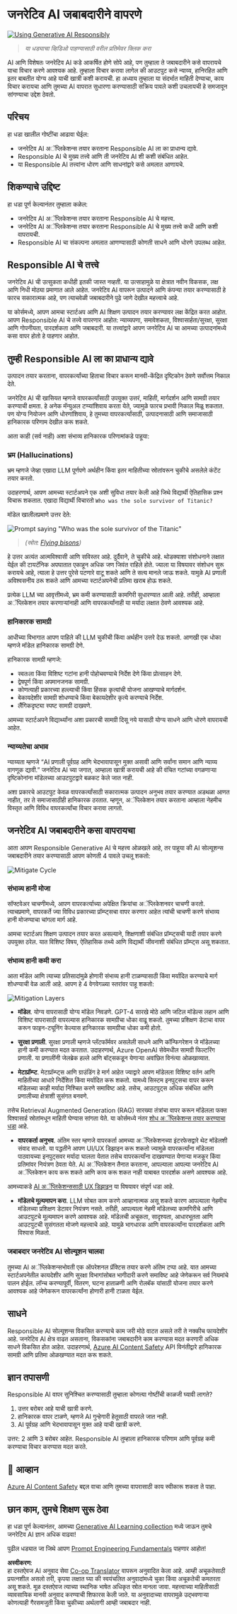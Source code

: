 <!--
CO_OP_TRANSLATOR_METADATA:
{
  "original_hash": "7f8f4c11f8c1cb6e1794442dead414ea",
  "translation_date": "2025-07-09T08:52:37+00:00",
  "source_file": "03-using-generative-ai-responsibly/README.md",
  "language_code": "mr"
}
-->
# जनरेटिव AI जबाबदारीने वापरणे

[![Using Generative AI Responsibly](../../../translated_images/03-lesson-banner.1ed56067a452d97709d51f6cc8b6953918b2287132f4909ade2008c936cd4af9.mr.png)](https://aka.ms/gen-ai-lesson3-gh?WT.mc_id=academic-105485-koreyst)

> _या धड्याचा व्हिडिओ पाहण्यासाठी वरील प्रतिमेवर क्लिक करा_

AI आणि विशेषतः जनरेटिव AI कडे आकर्षित होणे सोपे आहे, पण तुम्हाला ते जबाबदारीने कसे वापरायचे याचा विचार करणे आवश्यक आहे. तुम्हाला विचार करावा लागेल की आउटपुट कसे न्याय्य, हानिरहित आणि इतर बाबतीत योग्य आहे याची खात्री कशी करायची. हा अध्याय तुम्हाला या संदर्भात माहिती देण्याचा, काय विचार करायचा आणि तुमच्या AI वापरात सुधारणा करण्यासाठी सक्रिय पावले कशी उचलायची हे समजावून सांगण्याचा उद्देश ठेवतो.

## परिचय

हा धडा खालील गोष्टींचा आढावा घेईल:

- जनरेटिव AI अॅप्लिकेशन्स तयार करताना Responsible AI ला का प्राधान्य द्यावे.
- Responsible AI चे मुख्य तत्त्वे आणि ती जनरेटिव AI शी कशी संबंधित आहेत.
- या Responsible AI तत्त्वांना धोरण आणि साधनांद्वारे कसे अमलात आणायचे.

## शिकण्याचे उद्दिष्ट

हा धडा पूर्ण केल्यानंतर तुम्हाला कळेल:

- जनरेटिव AI अॅप्लिकेशन्स तयार करताना Responsible AI चे महत्त्व.
- जनरेटिव AI अॅप्लिकेशन्स तयार करताना Responsible AI चे मुख्य तत्त्वे कधी आणि कशी वापरायची.
- Responsible AI चा संकल्पना अमलात आणण्यासाठी कोणती साधने आणि धोरणे उपलब्ध आहेत.

## Responsible AI चे तत्त्वे

जनरेटिव AI ची उत्सुकता कधीही इतकी जास्त नव्हती. या उत्साहामुळे या क्षेत्रात नवीन विकसक, लक्ष आणि निधी मोठ्या प्रमाणात आले आहेत. जनरेटिव AI वापरून उत्पादने आणि कंपन्या तयार करण्यासाठी हे फारच सकारात्मक आहे, पण त्याचवेळी जबाबदारीने पुढे जाणे देखील महत्त्वाचे आहे.

या कोर्समध्ये, आपण आमचा स्टार्टअप आणि AI शिक्षण उत्पादन तयार करण्यावर लक्ष केंद्रित करत आहोत. आपण Responsible AI चे तत्त्वे वापरणार आहोत: न्याय्यपणा, समावेशकता, विश्वासार्हता/सुरक्षा, सुरक्षा आणि गोपनीयता, पारदर्शकता आणि जबाबदारी. या तत्त्वांद्वारे आपण जनरेटिव AI चा आमच्या उत्पादनांमध्ये कसा वापर होतो हे पाहणार आहोत.

## तुम्ही Responsible AI ला का प्राधान्य द्यावे

उत्पादन तयार करताना, वापरकर्त्यांच्या हिताचा विचार करून मानवी-केंद्रित दृष्टिकोन ठेवणे सर्वोत्तम निकाल देते.

जनरेटिव AI ची खासियत म्हणजे वापरकर्त्यांसाठी उपयुक्त उत्तरं, माहिती, मार्गदर्शन आणि सामग्री तयार करण्याची क्षमता. हे अनेक मॅन्युअल टप्प्यांशिवाय करता येते, ज्यामुळे फारच प्रभावी निकाल मिळू शकतात. पण योग्य नियोजन आणि धोरणांशिवाय, हे तुमच्या वापरकर्त्यांसाठी, उत्पादनासाठी आणि समाजासाठी हानिकारक परिणाम देखील करू शकते.

आता काही (सर्व नाही) अशा संभाव्य हानिकारक परिणामांकडे पाहूया:

### भ्रम (Hallucinations)

भ्रम म्हणजे जेव्हा एखादा LLM पूर्णपणे अर्थहीन किंवा इतर माहितीच्या स्रोतांवरून चुकीचे असलेले कंटेंट तयार करतो.

उदाहरणार्थ, आपण आमच्या स्टार्टअपने एक अशी सुविधा तयार केली आहे जिथे विद्यार्थी ऐतिहासिक प्रश्न विचारू शकतात. एखादा विद्यार्थी विचारतो `Who was the sole survivor of Titanic?`

मॉडेल खालीलप्रमाणे उत्तर देते:

![Prompt saying "Who was the sole survivor of the Titanic"](../../../03-using-generative-ai-responsibly/images/ChatGPT-titanic-survivor-prompt.webp)

> _(स्रोत: [Flying bisons](https://flyingbisons.com?WT.mc_id=academic-105485-koreyst))_

हे उत्तर अत्यंत आत्मविश्वासी आणि सविस्तर आहे. दुर्दैवाने, ते चुकीचे आहे. थोडक्याशा संशोधनाने लक्षात येईल की टायटॅनिक अपघातात एकाहून अधिक जण जिवंत राहिले होते. ज्याला या विषयावर संशोधन सुरू करायचे आहे, त्याला हे उत्तर पुरेसे पटणारे वाटू शकते आणि ते सत्य मानले जाऊ शकते. यामुळे AI प्रणाली अविश्वसनीय ठरू शकते आणि आमच्या स्टार्टअपनेची प्रतिमा खराब होऊ शकते.

प्रत्येक LLM च्या आवृत्तीमध्ये, भ्रम कमी करण्यासाठी कामगिरी सुधारण्यात आली आहे. तरीही, आम्हाला अॅप्लिकेशन तयार करणाऱ्यांनाही आणि वापरकर्त्यांनाही या मर्यादा लक्षात ठेवणे आवश्यक आहे.

### हानिकारक सामग्री

आधीच्या विभागात आपण पाहिले की LLM चुकीची किंवा अर्थहीन उत्तरे देऊ शकतो. आणखी एक धोका म्हणजे मॉडेल हानिकारक सामग्री देणे.

हानिकारक सामग्री म्हणजे:

- स्वतःला किंवा विशिष्ट गटांना हानी पोहोचवण्याचे निर्देश देणे किंवा प्रोत्साहन देणे.
- द्वेषपूर्ण किंवा अपमानजनक सामग्री.
- कोणत्याही प्रकारच्या हल्ल्याची किंवा हिंसक कृत्यांची योजना आखण्याचे मार्गदर्शन.
- बेकायदेशीर सामग्री शोधण्याचे किंवा बेकायदेशीर कृत्ये करण्याचे निर्देश.
- लैंगिकदृष्ट्या स्पष्ट सामग्री दाखवणे.

आमच्या स्टार्टअपने विद्यार्थ्यांना अशा प्रकारची सामग्री दिसू नये यासाठी योग्य साधने आणि धोरणे वापरायची आहेत.

### न्याय्यतेचा अभाव

न्याय्यता म्हणजे “AI प्रणाली पूर्वग्रह आणि भेदभावापासून मुक्त असावी आणि सर्वांना समान आणि न्याय्य वागणूक द्यावी.” जनरेटिव AI च्या जगात, आम्हाला खात्री करायची आहे की वंचित गटांच्या वगळणाऱ्या दृष्टिकोनांना मॉडेलच्या आउटपुटद्वारे बळकट केले जात नाही.

अशा प्रकारचे आउटपुट केवळ वापरकर्त्यांसाठी सकारात्मक उत्पादन अनुभव तयार करण्यात अडथळा आणत नाहीत, तर ते समाजासाठीही हानिकारक ठरतात. म्हणून, अॅप्लिकेशन तयार करताना आम्हाला नेहमीच विस्तृत आणि विविध वापरकर्त्यांचा विचार करावा लागतो.

## जनरेटिव AI जबाबदारीने कसा वापरायचा

आता आपण Responsible Generative AI चे महत्त्व ओळखले आहे, तर पाहूया की AI सोल्यूशन्स जबाबदारीने तयार करण्यासाठी आपण कोणती 4 पावले उचलू शकतो:

![Mitigate Cycle](../../../translated_images/mitigate-cycle.babcd5a5658e1775d5f2cb47f2ff305cca090400a72d98d0f9e57e9db5637c72.mr.png)

### संभाव्य हानी मोजा

सॉफ्टवेअर चाचणीमध्ये, आपण वापरकर्त्याच्या अपेक्षित क्रियांचा अॅप्लिकेशनवर चाचणी करतो. त्याचप्रमाणे, वापरकर्ते ज्या विविध प्रकारच्या प्रॉम्प्ट्सचा वापर करणार आहेत त्यांची चाचणी करणे संभाव्य हानी मोजण्याचा चांगला मार्ग आहे.

आमचा स्टार्टअप शिक्षण उत्पादन तयार करत असल्याने, शिक्षणाशी संबंधित प्रॉम्प्ट्सची यादी तयार करणे उपयुक्त ठरेल. यात विशिष्ट विषय, ऐतिहासिक तथ्ये आणि विद्यार्थी जीवनाशी संबंधित प्रॉम्प्ट्स असू शकतात.

### संभाव्य हानी कमी करा

आता मॉडेल आणि त्याच्या प्रतिसादांमुळे होणारी संभाव्य हानी टाळण्यासाठी किंवा मर्यादित करण्याचे मार्ग शोधण्याची वेळ आली आहे. आपण हे 4 वेगवेगळ्या स्तरांवर पाहू शकतो:

![Mitigation Layers](../../../translated_images/mitigation-layers.377215120b9a1159a8c3982c6bbcf41b6adf8c8fa04ce35cbaeeb13b4979cdfc.mr.png)

- **मॉडेल**. योग्य वापरासाठी योग्य मॉडेल निवडणे. GPT-4 सारखे मोठे आणि जटिल मॉडेल्स लहान आणि विशिष्ट वापरासाठी वापरल्यास हानिकारक सामग्रीचा धोका वाढू शकतो. तुमच्या प्रशिक्षण डेटाचा वापर करून फाइन-ट्यूनिंग केल्यास हानिकारक सामग्रीचा धोका कमी होतो.

- **सुरक्षा प्रणाली**. सुरक्षा प्रणाली म्हणजे प्लॅटफॉर्मवर असलेली साधने आणि कॉन्फिगरेशन जे मॉडेलच्या हानी कमी करण्यात मदत करतात. उदाहरणार्थ, Azure OpenAI सेवेमधील सामग्री फिल्टरिंग प्रणाली. या प्रणालींनी जेलब्रेक हल्ले आणि बॉट्सकडून येणाऱ्या अवांछित विनंत्या ओळखाव्यात.

- **मेटाप्रॉम्प्ट**. मेटाप्रॉम्प्ट्स आणि ग्राउंडिंग हे मार्ग आहेत ज्याद्वारे आपण मॉडेलला विशिष्ट वर्तन आणि माहितीच्या आधारे निर्देशित किंवा मर्यादित करू शकतो. यामध्ये सिस्टम इनपुट्सचा वापर करून मॉडेलच्या काही मर्यादा निश्चित करणे समाविष्ट आहे. तसेच, आउटपुट्स अधिक संबंधित आणि प्रणालीच्या क्षेत्राशी सुसंगत बनवणे.

तसेच Retrieval Augmented Generation (RAG) सारख्या तंत्रांचा वापर करून मॉडेलला फक्त विश्वासार्ह स्रोतांमधून माहिती घेण्यास सांगता येते. या कोर्समध्ये नंतर [शोध अॅप्लिकेशन्स तयार करण्याचा धडा](../08-building-search-applications/README.md?WT.mc_id=academic-105485-koreyst) आहे.

- **वापरकर्ता अनुभव**. अंतिम स्तर म्हणजे वापरकर्ता आमच्या अॅप्लिकेशनच्या इंटरफेसद्वारे थेट मॉडेलशी संवाद साधतो. या पद्धतीने आपण UI/UX डिझाइन करू शकतो ज्यामुळे वापरकर्त्यांना मॉडेलला पाठवायच्या इनपुट्सवर मर्यादा घालता येतात तसेच वापरकर्त्यांना दाखवण्यात येणाऱ्या मजकूर किंवा प्रतिमांवर नियंत्रण ठेवता येते. AI अॅप्लिकेशन तैनात करताना, आपल्याला आपल्या जनरेटिव AI अॅप्लिकेशन काय करू शकते आणि काय करू शकत नाही याबाबत पारदर्शक असणे आवश्यक आहे.

आमच्याकडे [AI अॅप्लिकेशन्ससाठी UX डिझाइन](../12-designing-ux-for-ai-applications/README.md?WT.mc_id=academic-105485-koreyst) या विषयावर संपूर्ण धडा आहे.

- **मॉडेलचे मूल्यमापन करा**. LLM सोबत काम करणे आव्हानात्मक असू शकते कारण आपल्याला नेहमीच मॉडेलच्या प्रशिक्षण डेटावर नियंत्रण नसते. तरीही, आपल्याला नेहमी मॉडेलच्या कामगिरीचे आणि आउटपुटचे मूल्यमापन करणे आवश्यक आहे. मॉडेलची अचूकता, सादृश्यता, आधारभूतता आणि आउटपुटची सुसंगतता मोजणे महत्त्वाचे आहे. यामुळे भागधारक आणि वापरकर्त्यांना पारदर्शकता आणि विश्वास मिळतो.

### जबाबदार जनरेटिव AI सोल्यूशन चालवा

तुमच्या AI अॅप्लिकेशन्सभोवती एक ऑपरेशनल प्रॅक्टिस तयार करणे अंतिम टप्पा आहे. यात आमच्या स्टार्टअपनेतील कायदेशीर आणि सुरक्षा विभागांसोबत भागीदारी करणे समाविष्ट आहे जेणेकरून सर्व नियमांचे पालन होईल. लॉन्च करण्यापूर्वी, वितरण, घटना हाताळणी आणि रोलबॅक यांसाठी योजना तयार करणे आवश्यक आहे जेणेकरून वापरकर्त्यांना होणारी हानी टाळता येईल.

## साधने

Responsible AI सोल्यूशन्स विकसित करण्याचे काम जरी मोठे वाटत असले तरी ते नक्कीच फायदेशीर आहे. जनरेटिव AI क्षेत्र वाढत असताना, विकसकांना जबाबदारीने काम करण्यास मदत करणारी अधिक साधने विकसित होत आहेत. उदाहरणार्थ, [Azure AI Content Safety](https://learn.microsoft.com/azure/ai-services/content-safety/overview?WT.mc_id=academic-105485-koreyst) API विनंतीद्वारे हानिकारक सामग्री आणि प्रतिमा ओळखण्यात मदत करू शकते.

## ज्ञान तपासणी

Responsible AI वापर सुनिश्चित करण्यासाठी तुम्हाला कोणत्या गोष्टींची काळजी घ्यावी लागते?

1. उत्तर बरोबर आहे याची खात्री करणे.
1. हानिकारक वापर टाळणे, म्हणजे AI गुन्हेगारी हेतूसाठी वापरले जात नाही.
1. AI पूर्वग्रह आणि भेदभावापासून मुक्त आहे याची खात्री करणे.

उत्तर: 2 आणि 3 बरोबर आहेत. Responsible AI तुम्हाला हानिकारक परिणाम आणि पूर्वग्रह कमी करण्याचा विचार करण्यास मदत करते.

## 🚀 आव्हान

[Azure AI Content Safety](https://learn.microsoft.com/azure/ai-services/content-safety/overview?WT.mc_id=academic-105485-koreyst) बद्दल वाचा आणि तुमच्या वापरासाठी काय स्वीकारू शकता ते पाहा.

## छान काम, तुमचे शिक्षण सुरू ठेवा

हा धडा पूर्ण केल्यानंतर, आमच्या [Generative AI Learning collection](https://aka.ms/genai-collection?WT.mc_id=academic-105485-koreyst) मध्ये जाऊन तुमचे जनरेटिव AI ज्ञान अधिक वाढवा!

पुढील धड्यात जा जिथे आपण [Prompt Engineering Fundamentals](../04-prompt-engineering-fundamentals/README.md?WT.mc_id=academic-105485-koreyst) पाहणार आहोत!

**अस्वीकरण**:  
हा दस्तऐवज AI अनुवाद सेवा [Co-op Translator](https://github.com/Azure/co-op-translator) वापरून अनुवादित केला आहे. आम्ही अचूकतेसाठी प्रयत्नशील असलो तरी, कृपया लक्षात घ्या की स्वयंचलित अनुवादांमध्ये चुका किंवा अचूकतेची कमतरता असू शकते. मूळ दस्तऐवज त्याच्या स्थानिक भाषेत अधिकृत स्रोत मानला जावा. महत्त्वाच्या माहितीसाठी व्यावसायिक मानवी अनुवाद करण्याची शिफारस केली जाते. या अनुवादाच्या वापरामुळे उद्भवणाऱ्या कोणत्याही गैरसमजुती किंवा चुकीच्या अर्थलागी आम्ही जबाबदार नाही.